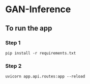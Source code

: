 # GAN-Inference

## To run the app

### Step 1

``` pip install -r requirements.txt ```

### Step 2

``` uvicorn app.api.routes:app --reload ```